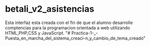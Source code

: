 # betali_v2_asistencias

Esta interfaz esta creada con el fin de que el alumno desarrolle comptencias para la programacion orientada a web utilizando HTML,PHP,CSS y JavaScript.
"# Practica-1-_-Puesta_en_marcha_del_sistema_creaci-n_y_cambio_de_tema_creado" 

